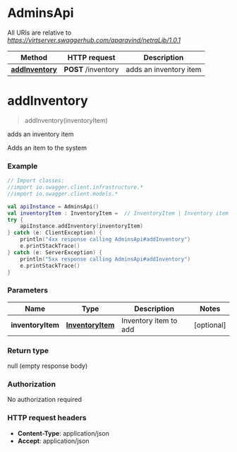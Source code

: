 # AdminsApi

All URIs are relative to *https://virtserver.swaggerhub.com/aparavind/netraLib/1.0.1*

Method | HTTP request | Description
------------- | ------------- | -------------
[**addInventory**](AdminsApi.md#addInventory) | **POST** /inventory | adds an inventory item


<a name="addInventory"></a>
# **addInventory**
> addInventory(inventoryItem)

adds an inventory item

Adds an item to the system

### Example
```kotlin
// Import classes:
//import io.swagger.client.infrastructure.*
//import io.swagger.client.models.*

val apiInstance = AdminsApi()
val inventoryItem : InventoryItem =  // InventoryItem | Inventory item to add
try {
    apiInstance.addInventory(inventoryItem)
} catch (e: ClientException) {
    println("4xx response calling AdminsApi#addInventory")
    e.printStackTrace()
} catch (e: ServerException) {
    println("5xx response calling AdminsApi#addInventory")
    e.printStackTrace()
}
```

### Parameters

Name | Type | Description  | Notes
------------- | ------------- | ------------- | -------------
 **inventoryItem** | [**InventoryItem**](InventoryItem.md)| Inventory item to add | [optional]

### Return type

null (empty response body)

### Authorization

No authorization required

### HTTP request headers

 - **Content-Type**: application/json
 - **Accept**: application/json

